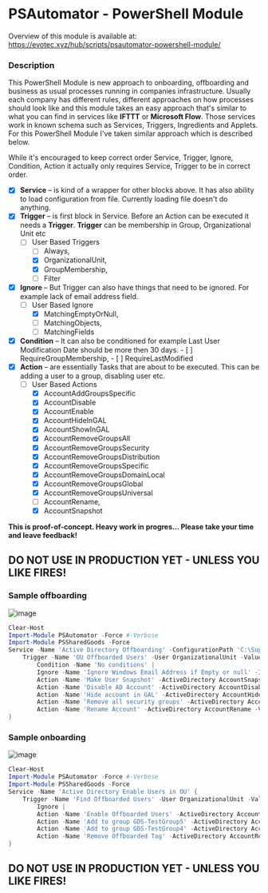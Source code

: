 # PSAutomator - PowerShell Module

Overview of this module is available at: https://evotec.xyz/hub/scripts/psautomator-powershell-module/

### Description

This PowerShell Module is new approach to onboarding, offboarding and business as usual processes running in companies infrastructure. Usually each company has different rules, different approaches on how processes should look like and this module takes an easy approach that's similar to what you can find in services like **IFTTT** or **Microsoft Flow**. Those services work in known schema such as Services, Triggers, Ingredients and Applets. For this PowerShell Module I've taken similar approach which is described below.

While it's encouraged to keep correct order Service, Trigger, Ignore, Condition, Action it actually only requires Service, Trigger to be in correct order.

- [x] **Service** – is kind of a wrapper for other blocks above. It has also ability to load configuration from file. Currently loading file doesn't do anything.
- [x] **Trigger** – is first block in Service. Before an Action can be executed it needs a **Trigger**. **Trigger** can be membership in Group, Organizational Unit etc
    - [ ] User Based Triggers
        - [ ] Always,
        - [x] OrganizationalUnit,
        - [x] GroupMembership,
        - [ ] Filter
- [x] **Ignore** – But Trigger can also have things that need to be ignored. For example lack of email address field.
    - [ ] User Based Ignore
        - [x] MatchingEmptyOrNull,
        - [ ] MatchingObjects,
        - [ ] MatchingFields
- [x] **Condition** – It can also be conditioned for example Last User Modification Date should be more then 30 days.
        - [ ] RequireGroupMembership,
        - [ ] RequireLastModified
- [x] **Action** – are essentially Tasks that are about to be executed. This can be adding a user to a group, disabling user etc.
    - [ ] User Based Actions
        - [x] AccountAddGroupsSpecific
        - [x] AccountDisable
        - [x] AccountEnable
        - [x] AccountHideInGAL
        - [x] AccountShowInGAL
        - [x] AccountRemoveGroupsAll
        - [x] AccountRemoveGroupsSecurity
        - [x] AccountRemoveGroupsDistribution
        - [x] AccountRemoveGroupsSpecific
        - [x] AccountRemoveGroupsDomainLocal
        - [x] AccountRemoveGroupsGlobal
        - [x] AccountRemoveGroupsUniversal
        - [ ] AccountRename,
        - [x] AccountSnapshot

**This is proof-of-concept. Heavy work in progres... Please take your time and leave feedback!**

## DO NOT USE IN **PRODUCTION** YET - UNLESS YOU LIKE FIRES!

### Sample offboarding

![image](https://evotec.xyz/wp-content/uploads/2018/10/img_5bce250f1fe42.png)

```powershell
Clear-Host
Import-Module PSAutomator -Force #-Verbose
Import-Module PSSharedGoods -Force
Service -Name 'Active Directory Offboarding' -ConfigurationPath 'C:\Support\GitHub\PSAutomator\Examples\MyConfiguration.xml' {
    Trigger -Name 'OU Offboarded Users' -User OrganizationalUnit -Value 'OU=Users-Offboarded,OU=Production,DC=ad,DC=evotec,DC=xyz' |
        Condition -Name 'No conditions' |
        Ignore -Name 'Ignore Windows Email Address if Empty or null' -Ignore MatchingEmptyOrNull -Value EmailAddress |
        Action -Name 'Make User Snapshot' -ActiveDirectory AccountSnapshot -Value 'C:\Users\pklys\Desktop\MyExport' |
        Action -Name 'Disable AD Account' -ActiveDirectory AccountDisable |
        Action -Name 'Hide account in GAL' -ActiveDirectory AccountHideInGAL |
        Action -Name 'Remove all security groups' -ActiveDirectory AccountRemoveGroupsSecurity |
        Action -Name 'Rename Account' -ActiveDirectory AccountRename -Value @{ Action = 'AddText'; Where = 'After'; Text = ' (offboarded)'; }
}
```

### Sample onboarding

![image](https://evotec.xyz/wp-content/uploads/2018/10/img_5bce267af35e6.png)

```powershell
Clear-Host
Import-Module PSAutomator -Force #-Verbose
Import-Module PSSharedGoods -Force
Service -Name 'Active Directory Enable Users in OU' {
    Trigger -Name 'Find Offboarded Users' -User OrganizationalUnit -Value 'OU=Users-Offboarded,OU=Production,DC=ad,DC=evotec,DC=xyz' |
        Ignore |
        Action -Name 'Enable Offboarded Users' -ActiveDirectory AccountEnable |
        Action -Name 'Add to group GDS-TestGroup5' -ActiveDirectory AccountAddGroupsSpecific -Value 'GDS-TestGroup5' |
        Action -Name 'Add to group GDS-TestGroup4' -ActiveDirectory AccountAddGroupsSpecific -Value 'GDS-TestGroup4' |
        Action -Name 'Remove Offboarded Tag' -ActiveDirectory AccountRename -Value @{ Action = 'RemoveText'; Fields = 'DisplayName', 'Name' ; Text = ' (offboarded)'; }
}
```

## DO NOT USE IN **PRODUCTION** YET - UNLESS YOU LIKE FIRES!